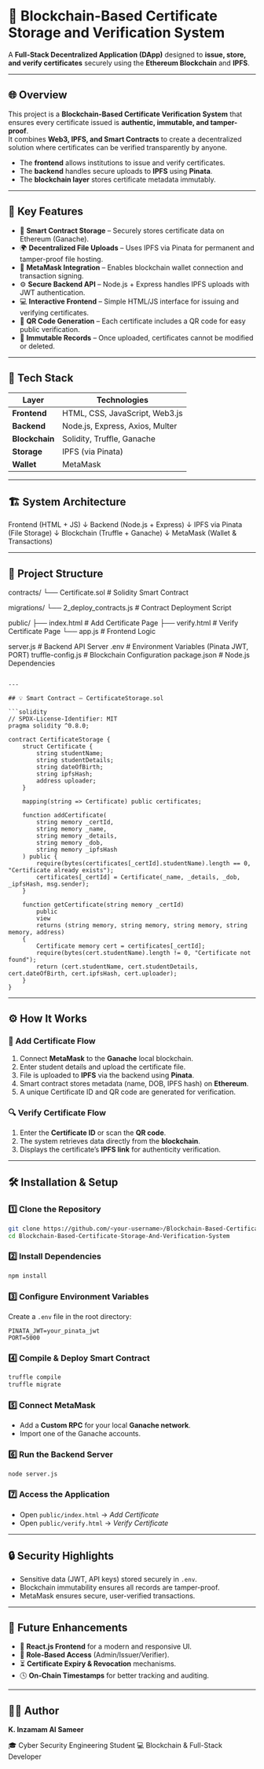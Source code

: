# 🧾 Blockchain-Based Certificate Storage and Verification System

A **Full-Stack Decentralized Application (DApp)** designed to **issue, store, and verify certificates** securely using the **Ethereum Blockchain** and **IPFS**.

---

## 🌐 Overview

This project is a **Blockchain-Based Certificate Verification System** that ensures every certificate issued is **authentic, immutable, and tamper-proof**.  
It combines **Web3, IPFS, and Smart Contracts** to create a decentralized solution where certificates can be verified transparently by anyone.

- The **frontend** allows institutions to issue and verify certificates.
- The **backend** handles secure uploads to **IPFS** using **Pinata**.
- The **blockchain layer** stores certificate metadata immutably.

---

## 🚀 Key Features

- 🔐 **Smart Contract Storage** – Securely stores certificate data on Ethereum (Ganache).
- 🌍 **Decentralized File Uploads** – Uses IPFS via Pinata for permanent and tamper-proof file hosting.
- 🦊 **MetaMask Integration** – Enables blockchain wallet connection and transaction signing.
- ⚙️ **Secure Backend API** – Node.js + Express handles IPFS uploads with JWT authentication.
- 💻 **Interactive Frontend** – Simple HTML/JS interface for issuing and verifying certificates.
- 📱 **QR Code Generation** – Each certificate includes a QR code for easy public verification.
- 🧾 **Immutable Records** – Once uploaded, certificates cannot be modified or deleted.

---

## 🧠 Tech Stack

| Layer | Technologies |
|-------|---------------|
| **Frontend** | HTML, CSS, JavaScript, Web3.js |
| **Backend** | Node.js, Express, Axios, Multer |
| **Blockchain** | Solidity, Truffle, Ganache |
| **Storage** | IPFS (via Pinata) |
| **Wallet** | MetaMask |

---

## 🏗️ System Architecture

Frontend (HTML + JS)
↓
Backend (Node.js + Express)
↓
IPFS via Pinata (File Storage)
↓
Blockchain (Truffle + Ganache)
↓
MetaMask (Wallet & Transactions)

---

## 📁 Project Structure

contracts/
└── Certificate.sol           # Solidity Smart Contract

migrations/
└── 2_deploy_contracts.js     # Contract Deployment Script

public/
├── index.html                # Add Certificate Page
├── verify.html               # Verify Certificate Page
└── app.js                    # Frontend Logic

server.js                      # Backend API Server
.env                           # Environment Variables (Pinata JWT, PORT)
truffle-config.js              # Blockchain Configuration
package.json                   # Node.js Dependencies

````

---

## 💡 Smart Contract – CertificateStorage.sol

```solidity
// SPDX-License-Identifier: MIT
pragma solidity ^0.8.0;

contract CertificateStorage {
    struct Certificate {
        string studentName;
        string studentDetails;
        string dateOfBirth;
        string ipfsHash;
        address uploader;
    }

    mapping(string => Certificate) public certificates;

    function addCertificate(
        string memory _certId,
        string memory _name,
        string memory _details,
        string memory _dob,
        string memory _ipfsHash
    ) public {
        require(bytes(certificates[_certId].studentName).length == 0, "Certificate already exists");
        certificates[_certId] = Certificate(_name, _details, _dob, _ipfsHash, msg.sender);
    }

    function getCertificate(string memory _certId)
        public
        view
        returns (string memory, string memory, string memory, string memory, address)
    {
        Certificate memory cert = certificates[_certId];
        require(bytes(cert.studentName).length != 0, "Certificate not found");
        return (cert.studentName, cert.studentDetails, cert.dateOfBirth, cert.ipfsHash, cert.uploader);
    }
}
````

---

## ⚙️ How It Works

### 🧾 Add Certificate Flow

1. Connect **MetaMask** to the **Ganache** local blockchain.
2. Enter student details and upload the certificate file.
3. File is uploaded to **IPFS** via the backend using **Pinata**.
4. Smart contract stores metadata (name, DOB, IPFS hash) on **Ethereum**.
5. A unique Certificate ID and QR code are generated for verification.

### 🔍 Verify Certificate Flow

1. Enter the **Certificate ID** or scan the **QR code**.
2. The system retrieves data directly from the **blockchain**.
3. Displays the certificate’s **IPFS link** for authenticity verification.

---

## 🛠️ Installation & Setup

### 1️⃣ Clone the Repository

```bash
git clone https://github.com/<your-username>/Blockchain-Based-Certificate-Storage-And-Verification-System.git
cd Blockchain-Based-Certificate-Storage-And-Verification-System
```

### 2️⃣ Install Dependencies

```bash
npm install
```

### 3️⃣ Configure Environment Variables

Create a `.env` file in the root directory:

```
PINATA_JWT=your_pinata_jwt
PORT=5000
```

### 4️⃣ Compile & Deploy Smart Contract

```bash
truffle compile
truffle migrate
```

### 5️⃣ Connect MetaMask

* Add a **Custom RPC** for your local **Ganache network**.
* Import one of the Ganache accounts.

### 6️⃣ Run the Backend Server

```bash
node server.js
```

### 7️⃣ Access the Application

* Open `public/index.html` → *Add Certificate*
* Open `public/verify.html` → *Verify Certificate*

---

## 🔒 Security Highlights

* Sensitive data (JWT, API keys) stored securely in `.env`.
* Blockchain immutability ensures all records are tamper-proof.
* MetaMask ensures secure, user-verified transactions.

---

## 🌱 Future Enhancements

* 🧩 **React.js Frontend** for a modern and responsive UI.
* 🔑 **Role-Based Access** (Admin/Issuer/Verifier).
* ⏳ **Certificate Expiry & Revocation** mechanisms.
* 🕓 **On-Chain Timestamps** for better tracking and auditing.

---

## 👨‍💻 Author

**K. Inzamam Al Sameer**

🎓 Cyber Security Engineering Student
💻 Blockchain & Full-Stack Developer


